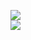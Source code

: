 [![](https://img.shields.io/badge/Made%20With-Github%20Spray-lightgrey.svg?style=for-the-badge&logo=github)](https://github.com/Annihil/github-spray#8030)  
[![](https://i.imgur.com/2DrTn0Z.gif)](https://github.com/Annihil/github-spray)